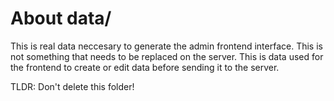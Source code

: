 # About data/

This is real data neccesary to generate the admin frontend interface. This is not something that needs to be replaced on the server. This is data used for the frontend to create or edit data before sending it to the server.

TLDR: Don't delete this folder!
